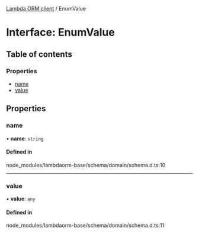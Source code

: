 [Lambda ORM client](../README.md) / EnumValue

# Interface: EnumValue

## Table of contents

### Properties

- [name](EnumValue.md#name)
- [value](EnumValue.md#value)

## Properties

### name

• **name**: `string`

#### Defined in

node_modules/lambdaorm-base/schema/domain/schema.d.ts:10

___

### value

• **value**: `any`

#### Defined in

node_modules/lambdaorm-base/schema/domain/schema.d.ts:11
